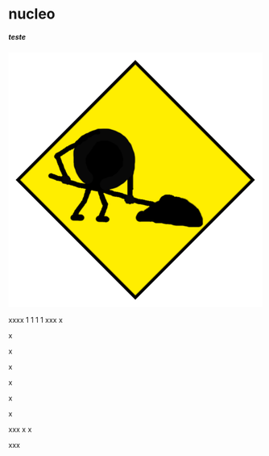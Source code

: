 # nucleo

##### teste

<!-- ![simbolomatew](https://raw.githubusercontent.com/trutrutru/nucleo/tmp/Imagens/SU.png) -->
![simbolomatew](https://github.com/trutrutru/nucleo/blob/tmp/Imagens/obreiro.png)


xxxx
1
1
1
1
xxx
x

x

x

x


x

x

x

xxx
x
x

xxx
